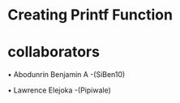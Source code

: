 # Creating Printf Function

# collaborators
• Abodunrin Benjamin A -(SiBen10)

• Lawrence Elejoka -(Pipiwale)
